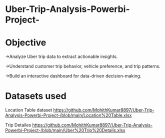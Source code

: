 # Uber-Trip-Analysis-Powerbi-Project-

# Objective

->Analyze Uber trip data to extract actionable insights.

->Understand customer trip behavior, vehicle preference, and trip patterns.

->Build an interactive dashboard for data-driven decision-making.

# Datasets used

Location Table dataset
https://github.com/MohithKumar8897/Uber-Trip-Analysis-Powerbi-Project-/blob/main/Location%20Table.xlsx

Trip Detailes
https://github.com/MohithKumar8897/Uber-Trip-Analysis-Powerbi-Project-/blob/main/Uber%20Trip%20Details.xlsx


